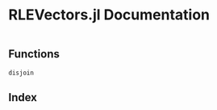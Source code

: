 # RLEVectors.jl Documentation

```@contents
```

## Functions

```@docs
disjoin
```

## Index

```@index
```
